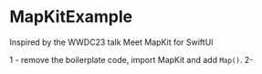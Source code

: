# MapKitExample
Inspired by the WWDC23 talk Meet MapKit for SwiftUI

1 - remove the boilerplate code, import MapKit and add `Map()`.
2-
